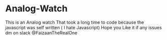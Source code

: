 # Analog-Watch
This is an Analog watch That took a long time to code because the javascript was self written ( I hate Javascript) Hope you Like it if any issues dm on slack @FaizaanTheRealOne

